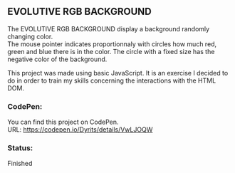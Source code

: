 ## EVOLUTIVE RGB BACKGROUND
The EVOLUTIVE RGB BACKGROUND display a background randomly changing color.  
The mouse pointer indicates proportionnaly with circles how much red, green and blue there is in the color. The circle with a fixed size has the negative color of the background.  

This project was made using basic JavaScript. It is an exercise I decided to do in order to train my skills concerning the interactions with the HTML DOM.

### CodePen:
You can find this project on CodePen.  
URL: https://codepen.io/Dyrits/details/VwLJOQW

### Status:  
Finished